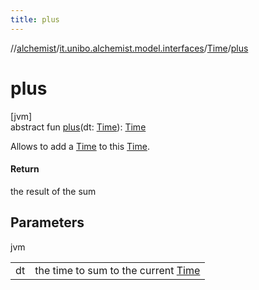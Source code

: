 ```yaml
---
title: plus
---
```

//[alchemist](../../../index.html)/[it.unibo.alchemist.model.interfaces](../index.html)/[Time](index.html)/[plus](plus.html)



# plus



[jvm]\
abstract fun [plus](plus.html)(dt: [Time](index.html)): [Time](index.html)



Allows to add a [Time](index.html) to this [Time](index.html).



#### Return



the result of the sum



## Parameters


jvm

| | |
|---|---|
| dt | the time to sum to the current [Time](index.html) |




